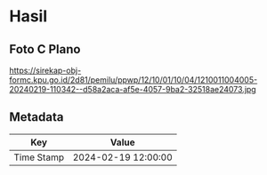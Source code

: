 # Hasil

## Foto C Plano

https://sirekap-obj-formc.kpu.go.id/2d81/pemilu/ppwp/12/10/01/10/04/1210011004005-20240219-110342--d58a2aca-af5e-4057-9ba2-32518ae24073.jpg


## Metadata

| Key        | Value               |
| ---------- | ------------------- |
| Time Stamp | 2024-02-19 12:00:00 |




